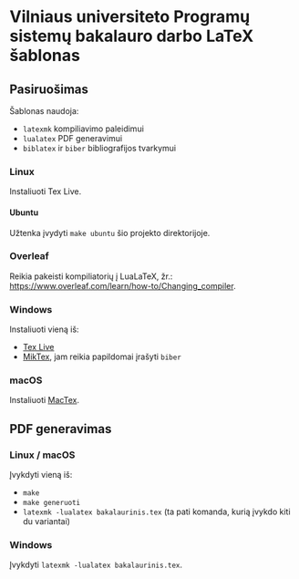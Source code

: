 # Vilniaus universiteto Programų sistemų bakalauro darbo LaTeX šablonas

## Pasiruošimas

Šablonas naudoja:  
- `latexmk` kompiliavimo paleidimui  
- `lualatex` PDF generavimui  
- `biblatex` ir `biber` bibliografijos tvarkymui  

### Linux

Instaliuoti Tex Live.

#### Ubuntu

Užtenka įvydyti `make ubuntu` šio projekto direktorijoje.

### Overleaf

Reikia pakeisti kompiliatorių į LuaLaTeX, žr.: https://www.overleaf.com/learn/how-to/Changing_compiler.

### Windows

Instaliuoti vieną iš:  
- [Tex Live](https://tug.org/texlive/windows.html)  
- [MikTex](https://miktex.org/download), jam reikia papildomai įrašyti `biber`

### macOS

Instaliuoti [MacTex](https://tug.org/mactex).

## PDF generavimas

### Linux / macOS

Įvykdyti vieną iš:  
- `make`  
- `make generuoti`  
- `latexmk -lualatex bakalaurinis.tex` (ta pati komanda, kurią įvykdo kiti du variantai)

### Windows

Įvykdyti `latexmk -lualatex bakalaurinis.tex`.
